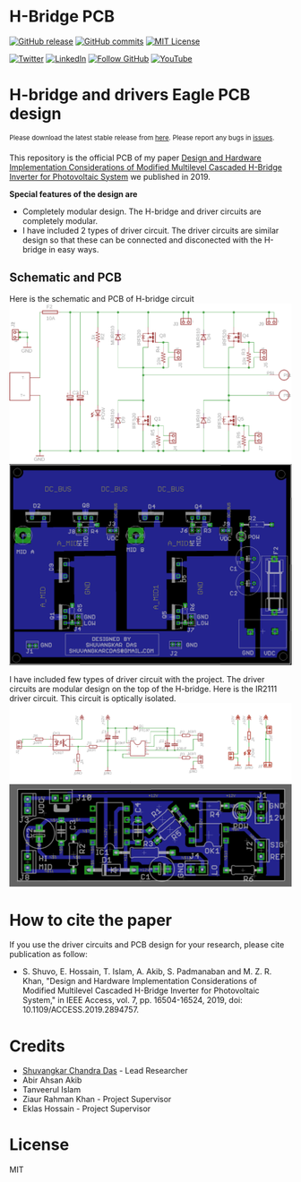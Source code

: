 # H-Bridge PCB
<!-- Badges -->
<!-- [![Build Status][build-shield]][build-url] -->
[![GitHub release][release-shield]][release-url]
[![GitHub commits][commits-shield]][commits-url]
[![MIT License][license-shield]][license-url]

[![Twitter][twitter-shield]][twitter-url]
[![LinkedIn][linkedin-shield]][linkedin-url]
[![Follow GitHub][github-shield]][github-url]
[![YouTube][youtube-shield]][youtube-url]


# H-bridge and drivers Eagle PCB design 

<sup> Please download the latest stable release from [here][download-latest]. Please report any bugs in [issues][report-bug].</sup>

This repository is the official PCB of my paper [Design and Hardware Implementation Considerations of Modified Multilevel Cascaded H-Bridge Inverter for Photovoltaic System](https://www.researchgate.net/publication/329921455_Design_and_Hardware_Implementation_Considerations_of_Modified_Multilevel_Cascaded_H-Bridge_Inverter_for_Photovoltaic_System) we published in 2019.

**Special features of the design are**
- Completely modular design. The H-bridge and driver circuits are completely modular. 
- I have included 2 types of driver circuit. The driver circuits are similar design so that these can be connected and disconected with the H-bridge in easy ways. 

## Schematic and PCB
Here is the schematic and PCB of H-bridge circuit
![H-Bridge Circit](./Resources/Full%20bridge%20schematic.png)
![H-Bridge PCB](./Resources/Full%20bridge%20pcb.png)

I have included few types of driver circuit with the project. The driver circuits are modular design on the top of the H-bridge. Here is the IR2111 driver circuit. This circuit is optically isolated. 
![IR2111 Circuit](./Resources/IR2111%20Opto%20Driver%20Schematic.png)
![IR2111 PCB](./Resources/IR2111%20Isolated%20Driver%20PCBboth%20.png)

# How to cite the paper
If you use the driver circuits and PCB design for your research, please cite publication as follow:

- S. Shuvo, E. Hossain, T. Islam, A. Akib, S. Padmanaban and M. Z. R. Khan, "Design and Hardware Implementation Considerations of Modified Multilevel Cascaded H-Bridge Inverter for Photovoltaic System," in IEEE Access, vol. 7, pp. 16504-16524, 2019, doi: 10.1109/ACCESS.2019.2894757.


# Credits
- [Shuvangkar Chandra Das](https://www.linkedin.com/in/shuvangkar/) - Lead Researcher
- Abir Ahsan Akib
- Tanveerul Islam 
- Ziaur Rahman Khan - Project Supervisor
- Eklas Hossain - Project Supervisor

 
# License
MIT


<!-- Social Links -->
[twitter-shield]: https://img.shields.io/twitter/follow/shuvangkar_das?style=social&logo=twitter
[twitter-url]: https://twitter.com/intent/follow?screen_name=shuvangkar_das

[linkedin-shield]: https://img.shields.io/badge/-LinkedIn-black.svg?logo=linkedin&colorB=555
[linkedin-url]: https://linkedin.com/in/shuvangkar

[youtube-url]: https://www.youtube.com/channel/UCU6T54Uu5Mgd6NwYbnXaosA
[youtube-shield]: https://img.shields.io/youtube/channel/subscribers/UCU6T54Uu5Mgd6NwYbnXaosA?style=social

[github-shield]: https://img.shields.io/github/followers/shuvangkar?style=social
[github-url]: https://github.com/shuvangkar

[ResearchGate-url]:  https://www.researchgate.net/profile/Shuvangkar-Das
[Google Scholar-url]: https://scholar.google.com/citations?user=ebLUEXQAAAAJ

[build-url]: https://travis-ci.com/github/shuvangkar/SIM800L

[release-shield]: https://img.shields.io/github/release/shuvangkar/SIM800L.svg
[release-url]: https://github.com/shuvangkar/SIM800L

[commits-shield]: https://img.shields.io/github/commits-since/shuvangkar/SIM800L/v0.1.0
[commits-url]: https://img.shields.io/github/commits-since/shuvangkar/SIM800L/v0.1.0


[license-shield]: https://img.shields.io/github/license/shuvangkar/SIM800L
[license-url]: https://github.com/shuvangkar/SIM800L/blob/master/LICENSE.txt



<!-- Product Screenshot -->
[product-screenshot]: resources/screenshot1.png

<!-- Download links -->
[download-latest]:https://github.com/shuvangkar/SIM800L/releases/latest
[report-bug]: https://github.com/shuvangkar/SIM800L/issues/new